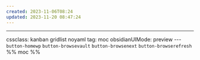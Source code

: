 ```yaml
---
created: 2023-11-06T08:24
updated: 2023-11-20 08:47:24
---
```

---
cssclass: kanban gridlist noyaml
tag: moc
obsidianUIMode: preview
--- `button-homewp`  `button-browsevault`  `button-browsenext` `button-browserefresh` 
%% moc %%